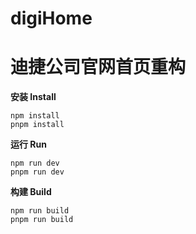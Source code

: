 # digiHome
# 迪捷公司官网首页重构

**安装 Install**

```text
npm install
pnpm install

```

**运行 Run**

```text
npm run dev
pnpm run dev
```

**构建 Build**

```text
npm run build
pnpm run build
```
